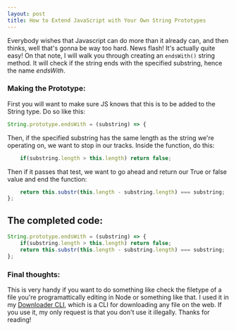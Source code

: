 ```yaml
---
layout: post
title: How to Extend JavaScript with Your Own String Prototypes
---
```


Everybody wishes that Javascript can do more than it already can, and then thinks, well that's gonna be way too hard. News flash! It's actually quite easy! On that note, I will walk you through creating an `endsWith()` string method. It will check if the string ends with the specified substring, hence the name _endsWith_.

### Making the Prototype:
First you will want to make sure JS knows that this is to be added to the String type. Do so like this:

```javascript
String.prototype.endsWith = (substring) => {
```

Then, if the specified substring has the same length as the string we're operating on, we want to stop in our tracks. Inside the function, do this:

```javascript
    if(substring.length > this.length) return false;
```

Then if it passes that test, we want to go ahead and return our True or false value and end the function:

```javascript
    return this.substr(this.length - substring.length) === substring;
};
```

## The completed code:

```javascript
String.prototype.endsWith = (substring) => {
    if(substring.length > this.length) return false;
    return this.substr(this.length - substring.length) === substring;
};
```

### Final thoughts:
This is very handy if you want to do something like check the filetype of a file you're programattically editing in Node or something like that. I used it in my [Downloader CLI](https://www.npmjs.com/package/downloader-cli), which is a CLI for downloading any file on the web. If you use it, my only request is that you don't use it illegally. Thanks for reading!